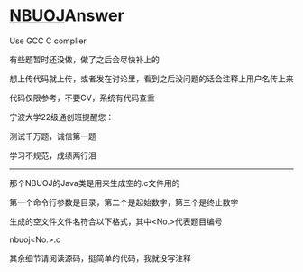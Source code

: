 # [NBUOJ](http://nbuoj.com/)Answer

Use GCC C complier

有些题暂时还没做，做了之后会尽快补上的

想上传代码就上传，或者发在讨论里，看到之后没问题的话会注释上用户名传上来

代码仅限参考，不要CV，系统有代码查重

宁波大学22级通创班提醒您：

测试千万题，诚信第一题

学习不规范，成绩两行泪

***

那个NBUOJ的Java类是用来生成空的.c文件用的

第一个命令行参数是目录，第二个是起始数字，第三个是终止数字

生成的空文件文件名符合以下格式，其中<No.>代表题目编号

nbuoj<No.>.c

其余细节请阅读源码，挺简单的代码，我就没写注释
